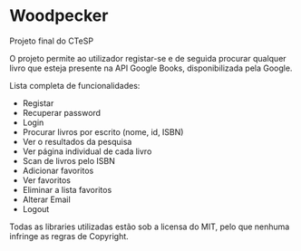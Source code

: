 # Woodpecker
Projeto final do CTeSP 

O projeto permite ao utilizador registar-se e de seguida procurar qualquer livro que esteja presente na API Google Books,  disponibilizada pela Google.

Lista completa de funcionalidades:
- Registar
- Recuperar password
- Login
- Procurar livros por escrito (nome, id, ISBN)
- Ver o resultados da pesquisa
- Ver página individual de cada livro
- Scan de livros pelo ISBN
- Adicionar favoritos
- Ver favoritos
- Eliminar a lista favoritos
- Alterar Email
- Logout


Todas as libraries utilizadas estão sob a licensa do MIT, pelo que nenhuma infringe as regras de Copyright.
